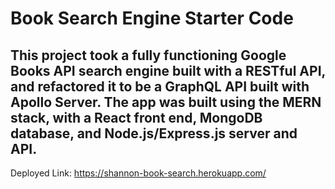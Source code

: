 # Book Search Engine Starter Code
 
## This project took a fully functioning Google Books API search engine built with a RESTful API, and refactored it to be a GraphQL API built with Apollo Server. The app was built using the MERN stack, with a React front end, MongoDB database, and Node.js/Express.js server and API. 

Deployed Link: https://shannon-book-search.herokuapp.com/
